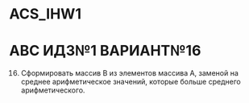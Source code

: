 # ACS_IHW1
# АВС ИДЗ№1 ВАРИАНТ№16

16. Сформировать массив B из элементов массива A, заменой на
среднее арифметическое значений, которые больше среднего
арифметического.

